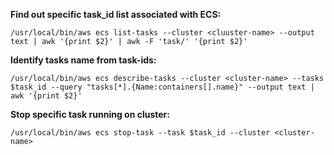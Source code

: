 **Find out specific task_id list associated with ECS:**
```
/usr/local/bin/aws ecs list-tasks --cluster <cluuster-name> --output text | awk '{print $2}' | awk -F 'task/' '{print $2}'
```
**Identify tasks name from task-ids:**
```
/usr/local/bin/aws ecs describe-tasks --cluster <cluster-name> --tasks $task_id --query "tasks[*].{Name:containers[].name}" --output text | awk '{print $2}'
```
**Stop specific task running on cluster:**
```
/usr/local/bin/aws ecs stop-task --task $task_id --cluster <cluster-name>
```
